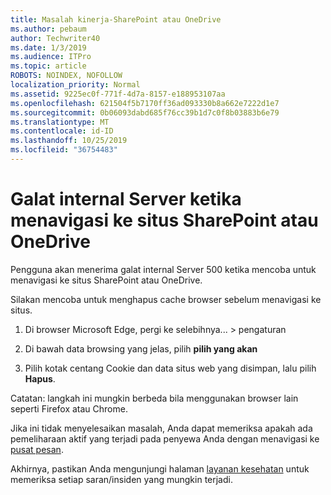 ```yaml
---
title: Masalah kinerja-SharePoint atau OneDrive
ms.author: pebaum
author: Techwriter40
ms.date: 1/3/2019
ms.audience: ITPro
ms.topic: article
ROBOTS: NOINDEX, NOFOLLOW
localization_priority: Normal
ms.assetid: 9225ec0f-771f-4d7a-8157-e188953107aa
ms.openlocfilehash: 621504f5b7170ff36ad093330b8a662e7222d1e7
ms.sourcegitcommit: 0b06093dabd685f76cc39b1d7c0f8b03883b6e79
ms.translationtype: MT
ms.contentlocale: id-ID
ms.lasthandoff: 10/25/2019
ms.locfileid: "36754483"
---
```

# <a name="internal-server-error-when-navigating-to-sharepoint-or-onedrive-sites"></a>Galat internal Server ketika menavigasi ke situs SharePoint atau OneDrive

Pengguna akan menerima galat internal Server 500 ketika mencoba untuk menavigasi ke situs SharePoint atau OneDrive. 

Silakan mencoba untuk menghapus cache browser sebelum menavigasi ke situs.


1. Di browser Microsoft Edge, pergi ke selebihnya... > pengaturan

2. Di bawah data browsing yang jelas, pilih **pilih yang akan**

3. Pilih kotak centang Cookie dan data situs web yang disimpan, lalu pilih **Hapus**.

Catatan: langkah ini mungkin berbeda bila menggunakan browser lain seperti Firefox atau Chrome.

Jika ini tidak menyelesaikan masalah, Anda dapat memeriksa apakah ada pemeliharaan aktif yang terjadi pada penyewa Anda dengan menavigasi ke [pusat pesan](https://portal.office.com/adminportal/home#/MessageCenter).

Akhirnya, pastikan Anda mengunjungi halaman [layanan kesehatan](https://portal.office.com/adminportal/home#/servicehealth) untuk memeriksa setiap saran/insiden yang mungkin terjadi.

